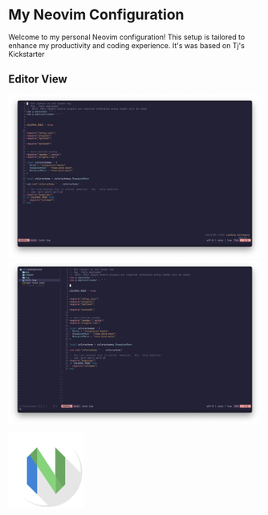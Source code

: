# My Neovim Configuration

Welcome to my personal Neovim configuration! This setup is tailored to enhance my productivity and coding experience.
It's was based on Tj's Kickstarter 

## Editor View

![Editor View2](images/sc2.png)
![Editor View](images/sc1.png)

<img src="images/logo.svg" alt="Editor View" width="150">



